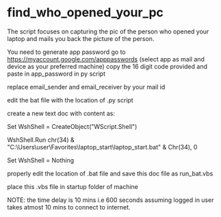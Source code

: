 # find_who_opened_your_pc
The script focuses on capturing the pic of the person who opened your laptop and mails you back the picture of the person.

You need to generate app password go to https://myaccount.google.com/apppasswords (select app as mail and device as your preferred machine) copy the 16 digit code provided and paste in app_password in py script

replace email_sender and email_receiver by your mail id


edit the bat file with the location of .py script


create a new text doc with content as: 

Set WshShell = CreateObject("WScript.Shell") 

WshShell.Run chr(34) & "C:\Users\user\Favorites\laptop_start\laptop_start.bat" & Chr(34), 0

Set WshShell = Nothing       


properly edit the location of .bat file and save this doc file as run_bat.vbs

place this .vbs file in startup folder of machine 

NOTE: the time delay is 10 mins i.e 600 seconds assuming logged in user takes atmost 10 mins to connect to internet.
